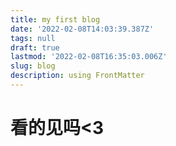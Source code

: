 ```yaml
---
title: my first blog
date: '2022-02-08T14:03:39.387Z'
tags: null
draft: true
lastmod: '2022-02-08T16:35:03.006Z'
slug: blog
description: using FrontMatter
---
```

# 看的见吗<3